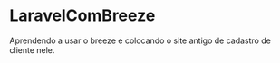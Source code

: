 # LaravelComBreeze
Aprendendo a usar o breeze e colocando o site antigo de cadastro de cliente nele.
